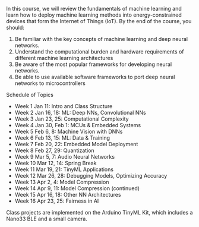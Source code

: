 In this course, we will review the fundamentals of machine learning and learn how to deploy machine learning
methods into energy-constrained devices that form the Internet of Things (IoT). By the end of the course, you
should:
1. Be familiar with the key concepts of machine learning and deep neural networks.
2. Understand the computational burden and hardware requirements of different machine learning architectures
3. Be aware of the most popular frameworks for developing neural networks.
4. Be able to use available software frameworks to port deep neural networks to microcontrollers

Schedule of Topics

- Week 1 Jan 11: Intro and Class Structure
- Week 2 Jan 16, 18: ML: Deep NNs, Convolutional NNs
- Week 3 Jan 23, 25: Computational Complexity
- Week 4 Jan 30, Feb 1: MCUs & Embedded Systems
- Week 5 Feb 6, 8: Machine Vision with DNNs
- Week 6 Feb 13, 15: ML: Data & Training
- Week 7 Feb 20, 22: Embedded Model Deployment
- Week 8 Feb 27, 29: Quantization
- Week 9 Mar 5, 7: Audio Neural Networks
- Week 10 Mar 12, 14: Spring Break
- Week 11 Mar 19, 21: TinyML Applications
- Week 12 Mar 26, 28: Debugging Models, Optimizing Accuracy
- Week 13 Apr 2, 4: Model Compression
- Week 14 Apr 9, 11: Model Compression (continued)
- Week 15 Apr 16, 18: Other NN Architectures
- Week 16 Apr 23, 25: Fairness in AI



Class projects are implemented on the Arduino TinyML Kit, which includes a Nano33 BLE and a small camera. 
